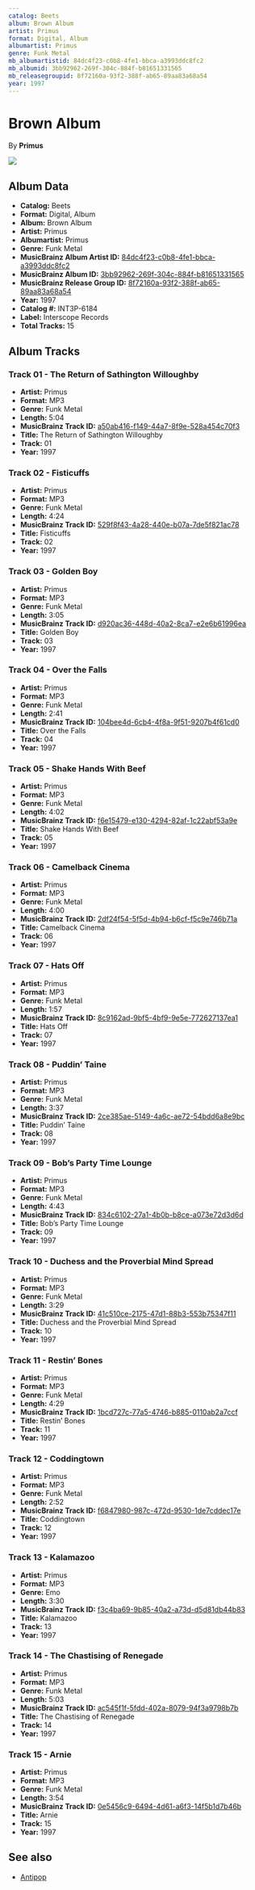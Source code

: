 ```yaml
---
catalog: Beets
album: Brown Album
artist: Primus
format: Digital, Album
albumartist: Primus
genre: Funk Metal
mb_albumartistid: 84dc4f23-c0b8-4fe1-bbca-a3993ddc8fc2
mb_albumid: 3bb92962-269f-304c-884f-b81651331565
mb_releasegroupid: 8f72160a-93f2-388f-ab65-89aa83a68a54
year: 1997
---
```


# Brown Album

By **Primus**

![](../../assets/beetscovers/Primus-Brown_Album.jpg)

## Album Data

- **Catalog:** Beets
- **Format:** Digital, Album
- **Album:** Brown Album
- **Artist:** Primus
- **Albumartist:** Primus
- **Genre:** Funk Metal
- **MusicBrainz Album Artist ID:** [84dc4f23-c0b8-4fe1-bbca-a3993ddc8fc2](https://musicbrainz.org/artist/84dc4f23-c0b8-4fe1-bbca-a3993ddc8fc2)
- **MusicBrainz Album ID:** [3bb92962-269f-304c-884f-b81651331565](https://musicbrainz.org/release/3bb92962-269f-304c-884f-b81651331565)
- **MusicBrainz Release Group ID:** [8f72160a-93f2-388f-ab65-89aa83a68a54](https://musicbrainz.org/release-group/8f72160a-93f2-388f-ab65-89aa83a68a54)
- **Year:** 1997
- **Catalog #:** INT3P-6184
- **Label:** Interscope Records
- **Total Tracks:** 15

## Album Tracks

### Track 01 - The Return of Sathington Willoughby

- **Artist:** Primus
- **Format:** MP3
- **Genre:** Funk Metal
- **Length:** 5:04
- **MusicBrainz Track ID:** [a50ab416-f149-44a7-8f9e-528a454c70f3](https://musicbrainz.org/recording/a50ab416-f149-44a7-8f9e-528a454c70f3)
- **Title:** The Return of Sathington Willoughby
- **Track:** 01
- **Year:** 1997

### Track 02 - Fisticuffs

- **Artist:** Primus
- **Format:** MP3
- **Genre:** Funk Metal
- **Length:** 4:24
- **MusicBrainz Track ID:** [529f8f43-4a28-440e-b07a-7de5f821ac78](https://musicbrainz.org/recording/529f8f43-4a28-440e-b07a-7de5f821ac78)
- **Title:** Fisticuffs
- **Track:** 02
- **Year:** 1997

### Track 03 - Golden Boy

- **Artist:** Primus
- **Format:** MP3
- **Genre:** Funk Metal
- **Length:** 3:05
- **MusicBrainz Track ID:** [d920ac36-448d-40a2-8ca7-e2e6b61996ea](https://musicbrainz.org/recording/d920ac36-448d-40a2-8ca7-e2e6b61996ea)
- **Title:** Golden Boy
- **Track:** 03
- **Year:** 1997

### Track 04 - Over the Falls

- **Artist:** Primus
- **Format:** MP3
- **Genre:** Funk Metal
- **Length:** 2:41
- **MusicBrainz Track ID:** [104bee4d-6cb4-4f8a-9f51-9207b4f61cd0](https://musicbrainz.org/recording/104bee4d-6cb4-4f8a-9f51-9207b4f61cd0)
- **Title:** Over the Falls
- **Track:** 04
- **Year:** 1997

### Track 05 - Shake Hands With Beef

- **Artist:** Primus
- **Format:** MP3
- **Genre:** Funk Metal
- **Length:** 4:02
- **MusicBrainz Track ID:** [f6e15479-e130-4294-82af-1c22abf53a9e](https://musicbrainz.org/recording/f6e15479-e130-4294-82af-1c22abf53a9e)
- **Title:** Shake Hands With Beef
- **Track:** 05
- **Year:** 1997

### Track 06 - Camelback Cinema

- **Artist:** Primus
- **Format:** MP3
- **Genre:** Funk Metal
- **Length:** 4:00
- **MusicBrainz Track ID:** [2df24f54-5f5d-4b94-b6cf-f5c9e746b71a](https://musicbrainz.org/recording/2df24f54-5f5d-4b94-b6cf-f5c9e746b71a)
- **Title:** Camelback Cinema
- **Track:** 06
- **Year:** 1997

### Track 07 - Hats Off

- **Artist:** Primus
- **Format:** MP3
- **Genre:** Funk Metal
- **Length:** 1:57
- **MusicBrainz Track ID:** [8c9162ad-9bf5-4bf9-9e5e-772627137ea1](https://musicbrainz.org/recording/8c9162ad-9bf5-4bf9-9e5e-772627137ea1)
- **Title:** Hats Off
- **Track:** 07
- **Year:** 1997

### Track 08 - Puddin’ Taine

- **Artist:** Primus
- **Format:** MP3
- **Genre:** Funk Metal
- **Length:** 3:37
- **MusicBrainz Track ID:** [2ce385ae-5149-4a6c-ae72-54bdd6a8e9bc](https://musicbrainz.org/recording/2ce385ae-5149-4a6c-ae72-54bdd6a8e9bc)
- **Title:** Puddin’ Taine
- **Track:** 08
- **Year:** 1997

### Track 09 - Bob’s Party Time Lounge

- **Artist:** Primus
- **Format:** MP3
- **Genre:** Funk Metal
- **Length:** 4:43
- **MusicBrainz Track ID:** [834c6102-27a1-4b0b-b8ce-a073e72d3d6d](https://musicbrainz.org/recording/834c6102-27a1-4b0b-b8ce-a073e72d3d6d)
- **Title:** Bob’s Party Time Lounge
- **Track:** 09
- **Year:** 1997

### Track 10 - Duchess and the Proverbial Mind Spread

- **Artist:** Primus
- **Format:** MP3
- **Genre:** Funk Metal
- **Length:** 3:29
- **MusicBrainz Track ID:** [41c510ce-2175-47d1-88b3-553b75347f11](https://musicbrainz.org/recording/41c510ce-2175-47d1-88b3-553b75347f11)
- **Title:** Duchess and the Proverbial Mind Spread
- **Track:** 10
- **Year:** 1997

### Track 11 - Restin’ Bones

- **Artist:** Primus
- **Format:** MP3
- **Genre:** Funk Metal
- **Length:** 4:29
- **MusicBrainz Track ID:** [1bcd727c-77a5-4746-b885-0110ab2a7ccf](https://musicbrainz.org/recording/1bcd727c-77a5-4746-b885-0110ab2a7ccf)
- **Title:** Restin’ Bones
- **Track:** 11
- **Year:** 1997

### Track 12 - Coddingtown

- **Artist:** Primus
- **Format:** MP3
- **Genre:** Funk Metal
- **Length:** 2:52
- **MusicBrainz Track ID:** [f6847980-987c-472d-9530-1de7cddec17e](https://musicbrainz.org/recording/f6847980-987c-472d-9530-1de7cddec17e)
- **Title:** Coddingtown
- **Track:** 12
- **Year:** 1997

### Track 13 - Kalamazoo

- **Artist:** Primus
- **Format:** MP3
- **Genre:** Emo
- **Length:** 3:30
- **MusicBrainz Track ID:** [f3c4ba69-9b85-40a2-a73d-d5d81db44b83](https://musicbrainz.org/recording/f3c4ba69-9b85-40a2-a73d-d5d81db44b83)
- **Title:** Kalamazoo
- **Track:** 13
- **Year:** 1997

### Track 14 - The Chastising of Renegade

- **Artist:** Primus
- **Format:** MP3
- **Genre:** Funk Metal
- **Length:** 5:03
- **MusicBrainz Track ID:** [ac545f1f-5fdd-402a-8079-94f3a9798b7b](https://musicbrainz.org/recording/ac545f1f-5fdd-402a-8079-94f3a9798b7b)
- **Title:** The Chastising of Renegade
- **Track:** 14
- **Year:** 1997

### Track 15 - Arnie

- **Artist:** Primus
- **Format:** MP3
- **Genre:** Funk Metal
- **Length:** 3:54
- **MusicBrainz Track ID:** [0e5456c9-6494-4d61-a6f3-14f5b1d7b46b](https://musicbrainz.org/recording/0e5456c9-6494-4d61-a6f3-14f5b1d7b46b)
- **Title:** Arnie
- **Track:** 15
- **Year:** 1997


## See also

- [Antipop](Antipop.md)
